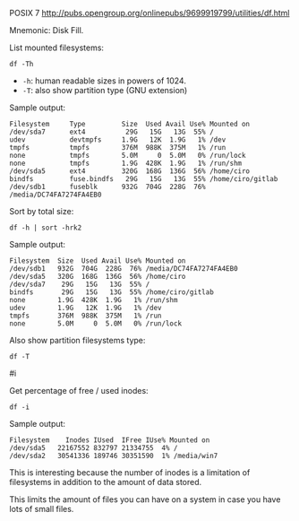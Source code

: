 POSIX 7 <http://pubs.opengroup.org/onlinepubs/9699919799/utilities/df.html>

Mnemonic: Disk Fill.

List mounted filesystems:

    df -Th

- `-h`: human readable sizes in powers of 1024.
- `-T`: also show partition type (GNU extension)

Sample output:

    Filesystem     Type         Size  Used Avail Use% Mounted on
    /dev/sda7      ext4          29G   15G   13G  55% /
    udev           devtmpfs     1.9G   12K  1.9G   1% /dev
    tmpfs          tmpfs        376M  988K  375M   1% /run
    none           tmpfs        5.0M     0  5.0M   0% /run/lock
    none           tmpfs        1.9G  428K  1.9G   1% /run/shm
    /dev/sda5      ext4         320G  168G  136G  56% /home/ciro
    bindfs         fuse.bindfs   29G   15G   13G  55% /home/ciro/gitlab
    /dev/sdb1      fuseblk      932G  704G  228G  76% /media/DC74FA7274FA4EB0

Sort by total size:

    df -h | sort -hrk2

Sample output:

    Filesystem  Size  Used Avail Use% Mounted on
    /dev/sdb1   932G  704G  228G  76% /media/DC74FA7274FA4EB0
    /dev/sda5   320G  168G  136G  56% /home/ciro
    /dev/sda7    29G   15G   13G  55% /
    bindfs       29G   15G   13G  55% /home/ciro/gitlab
    none        1.9G  428K  1.9G   1% /run/shm
    udev        1.9G   12K  1.9G   1% /dev
    tmpfs       376M  988K  375M   1% /run
    none        5.0M     0  5.0M   0% /run/lock

Also show partition filesystems type:

    df -T

#i

Get percentage of free / used inodes:

    df -i

Sample output:

    Filesystem    Inodes IUsed  IFree IUse% Mounted on
    /dev/sda5   22167552 832797 21334755  4% /
    /dev/sda2   30541336 189746 30351590  1% /media/win7

This is interesting because the number of inodes is a limitation of filesystems
in addition to the amount of data stored.

This limits the amount of files you can have on a system in case you have
lots of small files.
